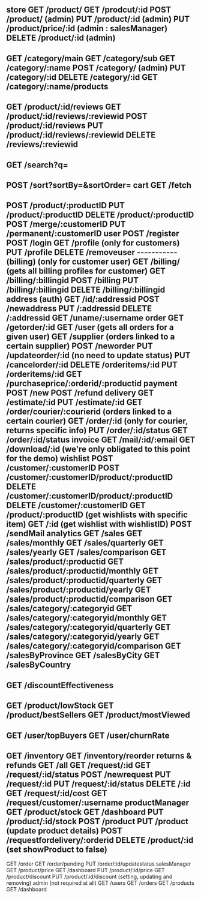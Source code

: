 store
  GET /product/
  GET /prodcut/:id
  POST /product/ (admin)
  PUT /product/:id (admin)
  PUT /product/price/:id (admin : salesManager)
  DELETE /product/:id (admin)
  ----------
  GET /category/main
  GET /category/sub
  GET /category/:name
  POST /category/ (admin)
  PUT /category/:id
  DELETE /category/:id
  GET /category/:name/products
  -----------
  GET /product/:id/reviews
  GET /product/:id/reviews/:reviewid
  POST /product/:id/reviews
  PUT /product/:id/reviews/:reviewid
  DELETE /reviews/:reviewid
  -----
  GET /search?q=
  -----
  POST /sort?sortBy=&sortOrder=
cart
  GET /fetch
  -----------
  POST /product/:productID
  PUT /product/:productID
  DELETE /product/:productID
  POST /merge/:customerID
  PUT /permanent/:customerID
user
  POST /register
  POST /login 
  GET /profile (only for customers)
  PUT /profile
  DELETE /removeuser
  ----------- (billing) (only for customer user)
  GET /billing/ (gets all billing profiles for customer)
  GET /billing/:billingid
  POST /billing
  PUT /billing/:billingid
  DELETE /billing/:billingid
address (auth)
  GET /id/:addressid
  POST /newaddress
  PUT /:addressid
  DELETE /:addressid
  GET /uname/:username
order
  GET /getorder/:id
  GET /user (gets all orders for a given user)
  GET /supplier (orders linked to a certain supplier)
  POST /neworder
  PUT /updateorder/:id (no need to update status)
  PUT /cancelorder/:id
  DELETE /orderitems/:id
  PUT /orderitems/:id
  GET /purchaseprice/:orderid/:productid
payment
  POST /new
  POST /refund
delivery
  GET /estimate/:id
  PUT /estimate/:id
  GET /order/courier/:courierid (orders linked to a certain courier)
  GET /order/:id (only for courier, returns specific info)
  PUT /order/:id/status
  GET /order/:id/status
invoice
  GET /mail/:id/:email
  GET /download/:id
(we're only obligated to this point for the demo)
wishlist
  POST /customer/:customerID
  POST /customer/:customerID/product/:productID
  DELETE /customer/:customerID/product/:productID
  DELETE /customer/:customerID
  GET /product/:productID (get wishlists with specific item)
  GET /:id (get wishlist with wishlistID)
  POST /sendMail
analytics
  GET /sales
  GET /sales/monthly
  GET /sales/quarterly
  GET /sales/yearly
  GET /sales/comparison
  GET /sales/product/:productid
  GET /sales/product/:productid/monthly
  GET /sales/product/:productid/quarterly
  GET /sales/product/:productid/yearly
  GET /sales/product/:productid/comparison
  GET /sales/category/:categoryid
  GET /sales/category/:categoryid/monthly
  GET /sales/category/:categoryid/quarterly
  GET /sales/category/:categoryid/yearly
  GET /sales/category/:categoryid/comparison
  GET /salesByProvince
  GET /salesByCity
  GET /salesByCountry
  -----------
  GET /discountEffectiveness
  -----------
  GET /product/lowStock
  GET /product/bestSellers
  GET /product/mostViewed
  -----------
  GET /user/topBuyers
  GET /user/churnRate
  -----------
  GET /inventory
  GET /inventory/reorder
returns & refunds
  GET /all
  GET /request/:id
  GET /request/:id/status
  POST /newrequest
  PUT /request/:id
  PUT /request/:id/status
  DELETE /:id
  GET /request/:id/cost
  GET /request/customer/:username
productManager
  GET /product/stock
  GET /dashboard
  PUT /product/:id/stock
  POST /product
  PUT /product (update product details)
  POST /requestfordelivery/:orderid
  DELETE /product/:id (set showProduct to false)
  -----------
  GET /order
  GET /order/pending
  PUT /order/:id/updatestatus
salesManager
  GET /product/price
  GET /dashboard
  PUT /product/:id/price
  GET /product/discount
  PUT /product/:id/discount (setting, updating and removing)
admin (not required at all)
  GET /users
  GET /orders
  GET /products
  GET /dashboard

  
  

